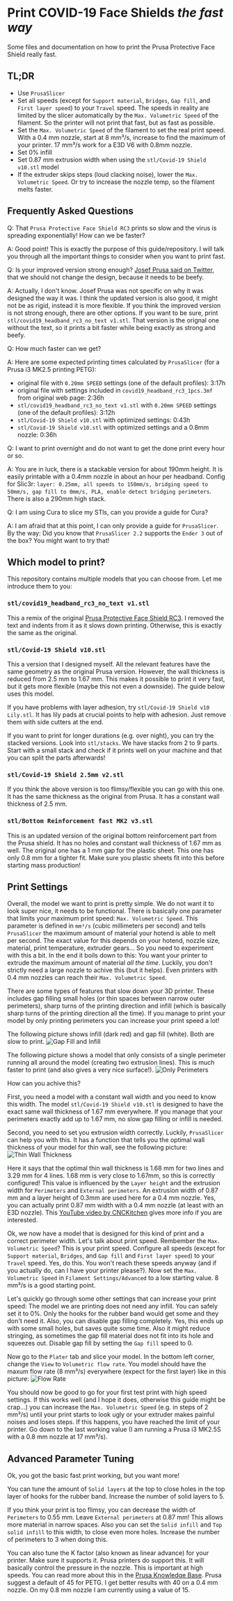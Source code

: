 # Print COVID-19 Face Shields _the fast way_
Some files and documentation on how to print the Prusa Protective Face Shield really fast.

## TL;DR

* Use `PrusaSlicer`
* Set all speeds (except for `Support material`, `Bridges`, `Gap fill`, and `First layer speed`) to your `Travel` speed. The speeds in reality are limited by the slicer automatically by the `Max. Volumetric Speed` of the filament. So the printer will not print that fast, but as fast as possible.
* Set the `Max. Volumetric Speed` of the filament to set the real print speed. With a 0.4 mm nozzle, start at 8 mm³/s, increase to find the maximum of your printer. 17 mm³/s work for a E3D V6 with 0.8mm nozzle.
* Set 0% infill
* Set 0.87 mm extrusion width when using the `stl/Covid-19 Shield v10.stl` model
* If the extruder skips steps (loud clacking noise), lower the `Max. Volumetric Speed`. Or try to increase the nozzle temp, so the filament melts faster.

## Frequently Asked Questions

Q: That `Prusa Protective Face Shield RC3` prints so slow and the virus is spreading exponentially! How can we be faster?

A: Good point! This is exactly the purpose of this guide/repository. I will talk you through all the important things to consider when you want to print fast.

Q: Is your improved version strong enough? [Josef Prusa said on Twitter](https://twitter.com/josefprusa/status/1242931010641244161), that we should not change the design, because it needs to be beefy.

A: Actually, I don't know. Josef Prusa was not specific on why it was designed the way it was. I think the updated version is also good, it might not be as rigid, instead it is more flexible. If you think the improved version is not strong enough, there are other options. If you want to be sure, print `stl/covid19_headband_rc3_no_text v1.stl`. That version is the orignal one without the text, so it prints a bit faster while being exactly as strong and beefy.

Q: How much faster can we get?

A: Here are some expected printing times calculated by `PrusaSlicer` (for a Prusa i3 MK2.5 printing PETG):

* original file with `0.20mm SPEED` settings (one of the default profiles): 3:17h
* original file with settings included in `covid19_headband_rc3_1pcs.3mf` from original web page: 2:36h
* `stl/covid19_headband_rc3_no_text v1.stl` with `0.20mm SPEED` settings (one of the default profiles): 3:12h
* `stl/Covid-19 Shield v10.stl` with optimized settings: 0:43h
* `stl/Covid-19 Shield v10.stl` with optimized settings and a 0.8mm nozzle: 0:36h

Q: I want to print overnight and do not want to get the done print every hour or so.

A: You are in luck, there is a stackable version for about 190mm height. It is easily printable with a 0.4mm nozzle in about an hour per headband. Config for Slic3r: `layer: 0.25mm, all speeds to 150mm/s, bridging speed to 50mm/s, gap fill to 0mm/s, PLA, enable detect bridging perimeters`. There is also a 290mm high stack.

Q: I am using Cura to slice my STls, can you provide a guide for Cura?

A: I am afraid that at this point, I can only provide a guide for `PrusaSlicer`. By the way: Did you know that `PrusaSlicer 2.2` supports the `Ender 3` out of the box? You might want to try that!

## Which model to print?

This repository contains multiple models that you can choose from. Let me introduce them to you:

### `stl/covid19_headband_rc3_no_text v1.stl`
This a remix of the original [Prusa Protective Face Shield RC3](https://www.prusaprinters.org/prints/25857-prusa-protective-face-shield-rc2). I removed the text and indents from it as it slows down printing. Otherwise, this is exactly the same as the original.

### `stl/Covid-19 Shield v10.stl`
This a version that I designed myself. All the relevant features have the same geometry as the original Prusa version. However, the wall thickness is reduced from 2.5 mm to 1.67 mm. This makes it possible to print it very fast, but it gets more flexible (maybe this not even a downside). The guide below uses this model.

If you have problems with layer adhesion, try `stl/Covid-19 Shield v10 Lily.stl`. It has lily pads at crucial points to help with adhesion. Just remove them with side cutters at the end.

If you want to print for longer durations (e.g. over night), you can try the stacked versions. Look into `stl/stacks`. We have stacks from 2 to 9 parts. Start with a small stack and check if it prints well on your machine and that you can split the parts afterwards!

### `stl/Covid-19 Shield 2.5mm v2.stl`
If you think the above version is too flimsy/flexible you can go with this one. It has the same thickness as the original from Prusa. It has a constant wall thickness of 2.5 mm.

### `stl/Bottom Reinforcement fast MK2 v3.stl`
This is an updated version of the original bottom reinforcement part from the Prusa shield. It has no holes and constant wall thickness of 1.67 mm as well. The original one has a 1 mm gap for the plastic sheet. This one has only 0.8 mm for a tighter fit. Make sure you plastic sheets fit into this before starting mass production!

## Print Settings

Overall, the model we want to print is pretty simple. We do not want it to look super nice, it needs to be functional. There is basically one parameter that limits your maximum print speed: `Max. Volumetric Speed`. This parameter is defined in `mm³/s` (cubic millimeters per second) and tells `PrusaSlicer` the maximum amount of material your hotend is able to melt per second. The exact value for this depends on your hotend, nozzle size, material, print temperature, extruder gears... So you need to experiment with this a bit. In the end it boils down to this: You want your printer to extrude the maximum amount of material _all the time_. Luckily, you don't strictly need a large nozzle to achive this (but it helps). Even printers with 0.4 mm nozzles can reach their `Max. Volumetric Speed`.

There are some types of features that slow down your 3D printer. These includes gap filling small holes (or thin spaces between narrow outer perimeters), sharp turns of the printing direction and infill (which is basically sharp turns of the printing direction all the time). If you manage to print your model by only printing perimeters you can increase your print speed a lot!

The following picture shows infill (dark red) and gap fill (white). Both are slow to print.
![Gap Fill and Infill][gap_fill_and_infill]

The following picture shows a model that only consists of a single perimeter running all around the model (creating two extrusion lines). This is much faster to print (and also gives a very nice surface!).
![Only Perimeters][only_perimeters]

How can you achive this?

First, you need a model with a constant wall width and you need to know this width. The model `stl/Covid-19 Shield v10.stl` is designed to have the exact same wall thickness of 1.67 mm everywhere. If you manage that your perimeters exactly add up to 1.67 mm, no slow gap filling or infill is needed.

Second, you need to set you extrusion width correctly. Luckily, `PrusaSlicer` can help you with this. It has a function that tells you the optimal wall thickness of your model for thin wall, see the following picture:
![Thin Wall Thickness][thin_wall_thickness]

Here it says that the optimal thin wall thickness is 1.68 mm for two lines and 3.29 mm for 4 lines. 1.68 mm is very close to 1.67mm, so this is correctly configured! This value is influenced by the `Layer height` and the extrusion width for `Perimeters` and `External perimeters`. An extrusion width of 0.87 mm and a layer height of 0.3mm are used here for a 0.4 mm nozzle. Yes, you can actually print 0.87 mm width with a 0.4 mm nozzle (at least with an E3D nozzle). This [YouTube video by CNCKitchen](https://www.youtube.com/watch?v=9YaJ0wSKKHA) gives more info if you are interested.

Ok, we now have a model that is designed for this kind of print and a correct perimeter width. Let's talk about print speed. Rembember the `Max. Volumetric Speed`? This is your print speed. Configure all speeds (except for `Support material`, `Bridges`, and `Gap fill` and `First layer speed`) to your `Travel` speed. Yes, do this. You won't reach these speeds anyway (and if you actually do, can I have your printer please?). Now set the `Max. Volumetric Speed` in `Filament Settings/Advanced` to a low starting value. 8 mm³/s is a good starting point.

Let's quickly go through some other settings that can increase your print speed: The model we are printing does not need any infill. You can safely set it to 0%. Only the hooks for the rubber band would get some and they don't need it. Also, you can disable gap filling completely. Yes, this ends up with some small holes, but saves quite some time. Also it might reduce stringing, as sometimes the gap fill material does not fit into its hole and squeezes out. Disable gap fill by setting the `Gap fill` speed to 0.

Now go to the `Plater` tab and slice your model. In the bottom left corner, change the `View` to `Volumetric flow rate`. You model should have the maxum flow rate (8 mm³/s) everywhere (expect for the first layer) like in this picture:
![Flow Rate][flow_rate]

You should now be good to go for your first test print with high speed settings. If this works well (and I hope it does, otherwise this guide might be crap...) you can increase the `Max. Volumetric Speed` (e.g. in steps of 2 mm³/s) until your print starts to look ugly or your extruder makes painful noises and loses steps. If this happens, you have reached the limit of your printer. Go down to the last working value (I am running a Prusa i3 MK2.5S with a 0.8 mm nozzle at 17 mm³/s).

## Advanced Parameter Tuning

Ok, you got the basic fast print working, but you want more!

You can tune the amount of `Solid layers` at the top to close holes in the top layer of hooks for the rubber band. Increase the number of solid layers to 5.

If you think your print is too flimsy, you can decrease the width of `Perimeters` to 0.55 mm. Leave `External perimeters` at 0.87 mm! This allows more material in narrow spaces. Also you can set the `Solid infill` and `Top solid infill` to this width, to close even more holes. Increase the number of perimeters to 3 when doing this.

You can also tune the K factor (also known as linear advance) for your printer. Make sure it supports it. Prusa printers do support this. It will basically control the pressure in the nozzle. This is important at high speeds. You can read more about this in the [Prusa Knowledge Base](https://help.prusa3d.com/en/article/linear-advance_2252). Prusa suggest a default of 45 for PETG. I get better results with 40 on a 0.4 mm nozzle. On my 0.8 mm nozzle I am currently using a value of 15.

[gap_fill_and_infill]: https://raw.githubusercontent.com/yschroeder/covid-19-face-shield/master/pictures/gap_fill_and_infill.PNG "Gap Fill and Infill"

[only_perimeters]: https://raw.githubusercontent.com/yschroeder/covid-19-face-shield/master/pictures/only_perimeters.PNG "Only Perimeters"

[thin_wall_thickness]: https://raw.githubusercontent.com/yschroeder/covid-19-face-shield/master/pictures/thin_wall_thickness.PNG "Thin Wall Thickness"

[flow_rate]: https://raw.githubusercontent.com/yschroeder/covid-19-face-shield/master/pictures/flow_rate.PNG "Flow Rate"
